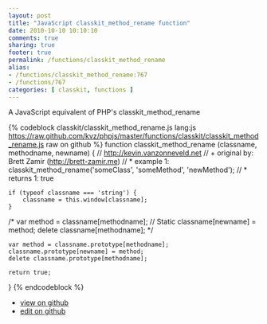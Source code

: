 ```yaml
---
layout: post
title: "JavaScript classkit_method_rename function"
date: 2010-10-10 10:10:10
comments: true
sharing: true
footer: true
permalink: /functions/classkit_method_rename
alias:
- /functions/classkit_method_rename:767
- /functions/767
categories: [ classkit, functions ]
---
```

A JavaScript equivalent of PHP's classkit_method_rename
<!-- more -->
{% codeblock classkit/classkit_method_rename.js lang:js https://raw.github.com/kvz/phpjs/master/functions/classkit/classkit_method_rename.js raw on github %}
function classkit_method_rename (classname, methodname, newname) {
    // http://kevin.vanzonneveld.net
    // +   original by: Brett Zamir (http://brett-zamir.me)
    // *     example 1: classkit_method_rename('someClass', 'someMethod', 'newMethod');
    // *     returns 1: true

    if (typeof classname === 'string') {
        classname = this.window[classname];
    }

/*
    var method = classname[methodname]; // Static
    classname[newname] = method;
    delete classname[methodname];
    */

    var method = classname.prototype[methodname];
    classname.prototype[newname] = method;
    delete classname.prototype[methodname];

    return true;
}
{% endcodeblock %}
<ul>
 <li><a href="https://github.com/kvz/phpjs/blob/master/functions/classkit/classkit_method_rename.js">view on github</a></li>
 <li><a href="https://github.com/kvz/phpjs/edit/master/functions/classkit/classkit_method_rename.js">edit on github</a></li>
</ul>
